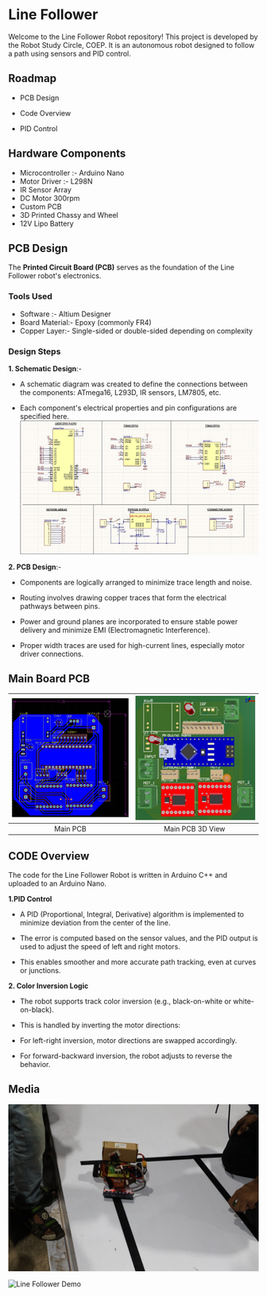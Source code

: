 
# Line Follower

Welcome to the Line Follower Robot repository!
This project is developed by the Robot Study Circle, COEP. It is an autonomous robot designed to follow a path using sensors and PID control.


## Roadmap

- PCB Design

- Code Overview

- PID Control



## Hardware Components

- Microcontroller :- Arduino Nano
- Motor Driver :- L298N
- IR Sensor Array
- DC Motor 300rpm
- Custom PCB
- 3D Printed Chassy and Wheel
- 12V Lipo Battery


## PCB Design

The **Printed Circuit Board (PCB)** serves as the foundation of the Line Follower robot's electronics.

### Tools Used
- Software :- Altium Designer
- Board Material:-  Epoxy (commonly FR4)
- Copper Layer:- Single-sided or double-sided depending on complexity

### Design Steps
**1. Schematic Design**:-
- A schematic diagram was created to define the connections between the components: ATmega16, L293D, IR sensors, LM7805, etc.

- Each component's electrical properties and pin configurations are specified here.
![App Screenshot](https://raw.githubusercontent.com/Laya-21/Line-Follower/refs/heads/main/Media/schematic.jpg)

**2. PCB Design**:-
- Components are logically arranged to minimize trace length and noise.

- Routing involves drawing copper traces that form the electrical pathways between pins.

- Power and ground planes are incorporated to ensure stable power delivery and minimize EMI (Electromagnetic Interference).

- Proper width traces are used for high-current lines, especially motor driver connections.

## Main Board PCB

| ![Main PCB](https://raw.githubusercontent.com/Laya-21/Line-Follower/refs/heads/main/Media/pcb_2.jpg) | ![Main PCB 3D](https://raw.githubusercontent.com/Laya-21/Line-Follower/refs/heads/main/Media/pcb_3.jpg) |
|:--:|:--:|
| Main PCB | Main PCB 3D View |



## CODE Overview

The code for the Line Follower Robot is written in Arduino C++ and uploaded to an Arduino Nano.

**1.PID Control**

- A PID (Proportional, Integral, Derivative) algorithm is implemented to minimize deviation from the center of the line.

- The error is computed based on the sensor values, and the PID output is used to adjust the speed of left and right motors.

- This enables smoother and more accurate path tracking, even at curves or junctions.

**2. Color Inversion Logic**

- The robot supports track color inversion (e.g., black-on-white or white-on-black).

- This is handled by inverting the motor directions:

- For left-right inversion, motor directions are swapped accordingly.

- For forward-backward inversion, the robot adjusts to reverse the behavior.
## Media

![App Screenshot](https://raw.githubusercontent.com/Laya-21/Line-Follower/refs/heads/main/Media/img2.jpg)

![Line Follower Demo](Media/gif_1.gif)
